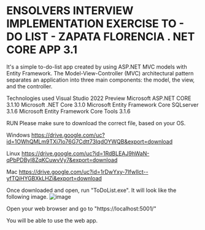 ENSOLVERS INTERVIEW IMPLEMENTATION EXERCISE
TO - DO LIST - ZAPATA FLORENCIA
. NET CORE APP 3.1
========================================

It's a simple to-do-list app created by using ASP.NET MVC models with Entity Framework. 
The Model-View-Controller (MVC) architectural pattern separates an application into three main components: the model, the view, and the controller.


Technologies used
Visual Studio 2022 Preview
Microsoft ASP.NET CORE 3.1.10
Microsoft .NET Core 3.1.0
Microsoft Entity Framework Core SQLserver 3.1.6
Microsoft Entity Framework Core Tools 3.1.6

RUN
Please make sure to download the correct file, based on your OS.

Windows
https://drive.google.com/uc?id=1OWhQMLm9TXi7lo76G7Cdtt73IqdOYWQB&export=download

Linux
https://drive.google.com/uc?id=1RdBLEAJ9hWaN-qPbPDByI8ZqKCuwvVy7&export=download

Mac
https://drive.google.com/uc?id=1rDwYxy-7IfwIIct--yfTQiHYGBXkLHZi&export=download

Once downloaded and open, run "ToDoList.exe".
It will look like the following image.
![image](https://user-images.githubusercontent.com/97199628/149263081-c15d32f8-d3fb-47eb-9f63-959f64174369.png)

Open your web browser and go to "https://localhost:5001/"

You will be able to use the web app.

